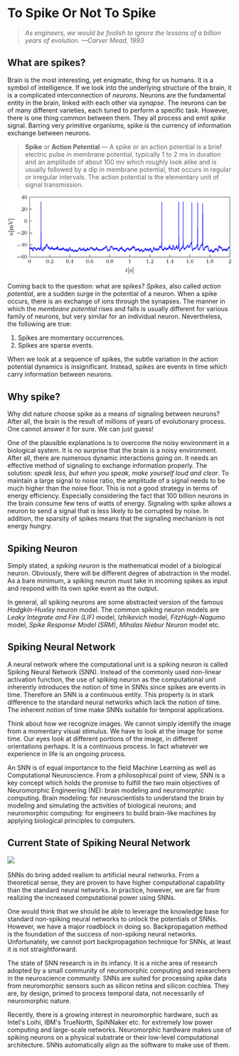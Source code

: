 # To Spike Or Not To Spike #

> _As engineers, we would be foolish
to ignore the lessons of a billion
years of evolution._
> _—Carver Mead, 1993_

## What are spikes? ##
Brain is the most interesting, yet enigmatic, thing for us humans.
It is a symbol of intelligence.
If we look into the underlying structure of the brain, it is a complicated interconnection of _neurons_.
Neurons are the fundamental entity in the brain, linked with each other via _synapse_.
The neurons can be of many different varieties, each tuned to perform a specific task.
However, there is one thing common between them.
They all process and emit _spike_ signal.
Barring very primitive organisms, spike is the currency of information exchange between neurons.

> __Spike__ or __Action Potential__ — A spike or an action potential is
a brief electric pulse in membrane potential, typically 1 to 2 ms in
duration and an amplitude of about 100 mv which roughly look alike
and is usually followed by a dip in membrane potential, that occurs in
regular or irregular intervals. The action potential is the elementary
unit of signal transmission.

![Spike Signal](spikeInVivo.png "Spike signal")

Coming back to the question: what are spikes?
_Spikes_, also called _action potential_, are a sudden surge in the potential of a neuron.
When a spike occurs, there is an exchange of ions through the synapses.
The manner in which the _membrane potential_ rises and falls is usually different for various family of neurons, but very similar for an individual neuron.
Nevertheless, the following are true:

1. Spikes are momentary occurrences.
2. Spikes are sparse events.

When we look at a sequence of spikes, the subtle variation in the action potential dynamics is insignificant.
Instead, spikes are events in time which carry information between neurons.

[//]: # (For a machine learning researcher, it is a massively parallel interconnected entity of simple computational units.)
[//]: # (For a neuroscience researcher, it is a dynamic interaction of a neuron with its surrounding environment.)

## Why spike? ##
Why did nature choose spike as a means of signaling between neurons?
After all, the brain is the result of millions of years of evolutionary process.
One cannot answer it for sure. We can just guess!

One of the plausible explanations is to overcome the noisy environment in a biological system.
It is no surprise that the brain is a noisy environment.
After all, there are numerous dynamic interactions going on.
It needs an effective method of signaling to exchange information properly.
The solution: _speak less, but when you speak, make yourself loud and clear_.
To maintain a large signal to noise ratio, the amplitude of a signal needs to be much higher than the noise floor.
This is not a good strategy in terms of energy efficiency.
Especially considering the fact that 100 billion neurons in the brain consume few tens of watts of energy.
Signaling with spike allows a neuron to send a signal that is less likely to be corrupted by noise.
In addition, the sparsity of spikes means that the signaling mechanism is not energy hungry.

## Spiking Neuron ##
Simply stated, a _spiking neuron_ is the mathematical model of a biological neuron.
Obviously, there will be different degree of abstraction in the model.
As a bare minimum, a spiking neuron must take in incoming spikes as input and respond with its own spike event as the output.

In general, all spiking neurons are some abstracted version of the famous _Hodgkin-Huxley_ neuron model.
The common spiking neuron models are 
_Leaky Integrate and Fire (LIF)_ model,
_Izhikevich_ model,
_FitzHugh-Nagumo_<check spelling> model,
_Spike Response Model (SRM)_,
_Mihalas Niebur Neuron_ model
etc.

## Spiking Neural Network ##
A neural network where the computational unit is a spiking neuron is called Spiking Neural Network (SNN).
Instead of the commonly used non-linear activation function, 
the use of spiking neuron as the computational unit inherently introduces the notion of time in SNNs
since spikes are events in time.
Therefore an SNN is a continuous entity.
This property is in stark difference to the standard neural networks which lack the notion of time.
The inherent notion of time make SNNs suitable for temporal applications.

Think about how we recognize images.
We cannot simply identify the image from a momentary visual stimulus.
We have to look at the image for some time.
Our eyes look at different portions of the image,
in different orientations perhaps.
It is a continuous process.
In fact whatever we experience in life is an ongoing process.

An SNN is of equal importance to the field Machine Learning as well as Computational Neuroscience.
From a philosophical point of view, SNN is a key concept which holds the promise to fulfill the two main objectives of Neuromorphic Engineering (NE):
brain modeling and neuromorphic computing.
Brain modeling: for neuroscientists to understand the brain by modeling and simulating the activities of biological neurons;
and neuromorphic computing: for engineers to build brain-like machines by applying biological principles to computers.


## Current State of Spiking Neural Network ##
[![](http://img.youtube.com/vi/JGdatqqci5o/0.jpg)](https://www.youtube.com/embed/JGdatqqci5o?start=73&end=164)

SNNs do bring added realism to artificial neural networks.
From a theoretical sense, they are proven to have higher computational capability than the standard neural networks.
In practice, however, we are far from realizing the increased computational power using SNNs.

One would think that we should be able to leverage the knowledge base for standard non-spiking neural networks
to unlock the potentials of SNNs.
However, we have a major roadblock in doing so.
Backpropagation method is the foundation of the success of non-spiking neural networks.
Unfortunately, we cannot port backpropagation technique for SNNs, 
at least it is not straightforward.

The state of SNN research is in its infancy.
It is a niche area of research adopted by a small community of neuromorphic computing and
researchers in the neuroscience community.
SNNs are suited for processing spike data from neuromorphic sensors such as silicon retina and silicon cochlea.
They are, by design, primed to process temporal data, not necessarily of neuromorphic nature.

Recently, there is a growing interest in neuromorphic hardware, such as Intel's Loihi, IBM's TrueNorth, SpiNNaker etc.
for extremely low power computing and large-scale networks.
Neuromorphic hardware makes use of spiking neurons on a physical substrate or their low-level computational architecture.
SNNs automatically align as the software to make use of them.
